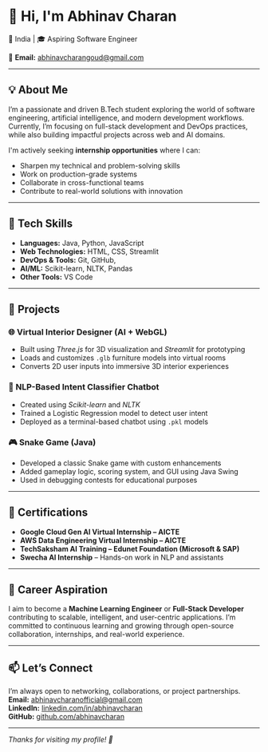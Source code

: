 # 👋 Hi, I'm Abhinav Charan
📍 India | 🎓 Aspiring Software Engineer

📧 **Email:** abhinavcharangoud@gmail.com

---

## 💡 About Me

I’m a passionate and driven B.Tech student exploring the world of software engineering, artificial intelligence, and modern development workflows. Currently, I’m focusing on full-stack development and DevOps practices, while also building impactful projects across web and AI domains.

I'm actively seeking **internship opportunities** where I can:
- Sharpen my technical and problem-solving skills
- Work on production-grade systems
- Collaborate in cross-functional teams
- Contribute to real-world solutions with innovation

---

## 🧠 Tech Skills

- **Languages:** Java, Python, JavaScript  
- **Web Technologies:** HTML, CSS, Streamlit  
- **DevOps & Tools:** Git, GitHub,  
- **AI/ML:** Scikit-learn, NLTK, Pandas  
- **Other Tools:** VS Code

---

## 🔨 Projects

### 🌐 Virtual Interior Designer (AI + WebGL)
- Built using *Three.js* for 3D visualization and *Streamlit* for prototyping  
- Loads and customizes `.glb` furniture models into virtual rooms  
- Converts 2D user inputs into immersive 3D interior experiences

### 🤖 NLP-Based Intent Classifier Chatbot  
- Created using *Scikit-learn* and *NLTK*  
- Trained a Logistic Regression model to detect user intent  
- Deployed as a terminal-based chatbot using `.pkl` models

### 🎮 Snake Game (Java)
- Developed a classic Snake game with custom enhancements  
- Added gameplay logic, scoring system, and GUI using Java Swing  
- Used in debugging contests for educational purposes

---

## 📜 Certifications

- **Google Cloud Gen AI Virtual Internship – AICTE**
- **AWS Data Engineering Virtual Internship – AICTE**
- **TechSaksham AI Training – Edunet Foundation (Microsoft & SAP)**
- **Swecha AI Internship** – Hands-on work in NLP and assistants

---

## 🎯 Career Aspiration

I aim to become a **Machine Learning Engineer** or **Full-Stack Developer** contributing to scalable, intelligent, and user-centric applications. I’m committed to continuous learning and growing through open-source collaboration, internships, and real-world experience.

---

## 📫 Let’s Connect

I’m always open to networking, collaborations, or project partnerships.  
**Email:** abhinavcharanofficial@gmail.com  
**LinkedIn:** [linkedin.com/in/abhinavcharan](www.linkedin.com/in/abhinavcharan2002)  
**GitHub:** [github.com/abhinavcharan](https://github.com/abhinavcharan)

---

*Thanks for visiting my profile! 🌟*
